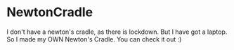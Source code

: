 # NewtonCradle
I don't have a newton's cradle, as there is lockdown. But I have got a laptop. So I made my OWN Newton's Cradle. You can check it out :)
